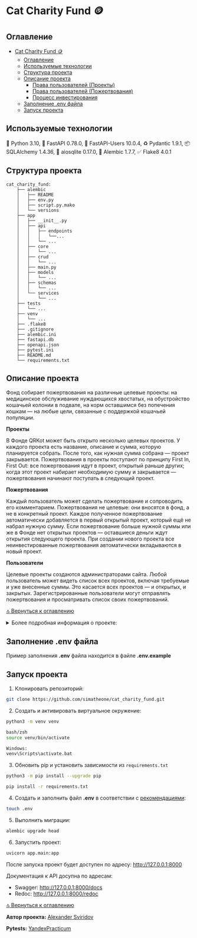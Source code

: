 # Cat Charity Fund :coin:

## Оглавление
- [Cat Charity Fund :coin:](#cat-charity-fund-coin)
  - [Оглавление](#оглавление)
  - [Используемые технологии](#используемые-технологии)
  - [Структура проекта](#структура-проекта)
  - [Описание проекта](#описание-проекта)
    - [Права пользователей (Проекты)](#права-пользователей-проекты)
    - [Права пользователей (Пожертвования)](#права-пользователей-пожертвования)
    - [Процесс инвестирования](#процесс-инвестирования)
  - [Заполнение .env файла](#заполнение-env-файла)
  - [Запуск проекта](#запуск-проекта)

## Используемые технологии
:snake: Python 3.10, :incoming_envelope: FastAPI 0.78.0, :busts_in_silhouette: FastAPI-Users 10.0.4, :recycle: Pydantic 1.9.1, :package: SQLAlchemy 1.4.36, :notebook: aiosqlite 0.17.0, :memo: Alembic 1.7.7, :white_check_mark: Flake8 4.0.1

## Структура проекта
```
cat_charity_fund:
    ├── alembic
    │   ├── README
    │   ├── env.py
    │   ├── script.py.mako
    │   └── versions
    ├── app
    │   ├── __init__.py
    │   ├── api
    │   │   ├── endpoints
    │   │   │   └──...
    │   │   └── ...
    │   ├── core
    │   │   └── ...
    │   ├── crud
    │   │   └── ...
    │   ├── main.py
    │   ├── models
    │   │   └── ...
    │   ├── schemas
    │   │   └── ...
    │   └── services
    │       └── ...
    ├── tests
    │   └── ...
    ├── venv
    │   └── ...
    ├── .flake8
    ├── .gitignore
    ├── alembic.ini
    ├── fastapi.db
    ├── openapi.json
    ├── pytest.ini
    ├── README.md
    └── requirements.txt
```

## Описание проекта
Фонд собирает пожертвования на различные целевые проекты: на медицинское обслуживание нуждающихся хвостатых, на обустройство кошачьей колонии в подвале, на корм оставшимся без попечения кошкам — на любые цели, связанные с поддержкой кошачьей популяции.

**Проекты**

В Фонде QRKot может быть открыто несколько целевых проектов. У каждого проекта есть название, описание и сумма, которую планируется собрать. После того, как нужная сумма собрана — проект закрывается.
Пожертвования в проекты поступают по принципу First In, First Out: все пожертвования идут в проект, открытый раньше других; когда этот проект набирает необходимую сумму и закрывается — пожертвования начинают поступать в следующий проект.

**Пожертвования**

Каждый пользователь может сделать пожертвование и сопроводить его комментарием. Пожертвования не целевые: они вносятся в фонд, а не в конкретный проект. Каждое полученное пожертвование автоматически добавляется в первый открытый проект, который ещё не набрал нужную сумму. Если пожертвование больше нужной суммы или же в Фонде нет открытых проектов — оставшиеся деньги ждут открытия следующего проекта. При создании нового проекта все неинвестированные пожертвования автоматически вкладываются в новый проект.

**Пользователи**

Целевые проекты создаются администраторами сайта.
Любой пользователь может видеть список всех проектов, включая требуемые и уже внесенные суммы. Это касается всех проектов — и открытых, и закрытых.
Зарегистрированные пользователи могут отправлять пожертвования и просматривать список своих пожертвований.

[:top: Вернуться к оглавлению](#оглавление)

<details><summary>Более подробная информация о проекте:</summary>
<p>

### Права пользователей (Проекты)
Любой посетитель сайта (в том числе неавторизованный) может посмотреть список всех проектов.

**Суперпользователь** может:
- создавать проекты;
- удалять проекты, в которые не было внесено средств;
- изменять название и описание существующего проекта, устанавливать для него новую требуемую сумму (но не меньше уже внесённой).

> *Никто не может менять через API размер внесённых средств, удалять или модифицировать закрытые проекты, изменять даты создания и закрытия проектов.

### Права пользователей (Пожертвования)

Любой **зарегистрированный пользователь** может сделать пожертвование.
**Зарегистрированный пользователь** может просматривать только свои пожертвования, при этом ему выводится только четыре поля:
- id;
- comment;
- full_amount;
- create_date.

> *Информация о том, инвестировано пожертвование в какой-то проект или нет, обычному пользователю **недоступна**.

**Суперпользователь** может просматривать список всех пожертвований, при этом ему выводятся все поля модели.

> *Редактировать или удалять пожертвования **не может никто**.

### Процесс инвестирования

Сразу после создания нового проекта или пожертвования запускается процесс **«инвестирования»** (``execute_investment_process`` в директории ``app/services/investment.py``) (увеличение ``invested_amount`` как в пожертвованиях, так и в проектах, установка значений ``fully_invested`` и ``close_date``, при необходимости).

Если создан новый проект, а в базе были **«свободные»** (не распределённые по проектам) суммы пожертвований — они автоматически инвестируются в новый проект, и в ответе API эти суммы учитываются. То же касается и создания пожертвований: если в момент пожертвования есть открытые проекты, эти пожертвования автоматически зачисляются на их счета.

Функция, отвечающая за инвестирование, вызывается непосредственно из API-функций, отвечающих за создание пожертвований и проектов. Сама функция инвестирования расположена в директории ``app/services/`` в файле ``investment.py``.

[:top: Вернуться к оглавлению](#оглавление)

</p>
</details>

## Заполнение .env файла

Пример заполнения **.env** файла находится в файле **.env.example**


## Запуск проекта
1. Клонировать репозиторий:
```bash
git clone https://github.com/simatheone/cat_charity_fund.git
```

2. Создать и активировать виртуальное окружение:
```bash
python3 -m venv venv

bash/zsh
source venv/bin/activate

Windows:
venv\Scripts\activate.bat
```

3. Обновить pip и установить зависимости из ```requirements.txt```
```bash
python3 -m pip install --upgrade pip

pip install -r requirements.txt
```

4. Создать и заполнить файл **.env** в соответствии с [рекомендациями](#заполнение-конфигурационного-env-файла):

```bash
touch .env
```

5. Выполнить миграции:
```bash
alembic upgrade head
```

6. Запустить проект:
```bash
uvicorn app.main:app
```

После запуска проект будет доступен по адресу: http://127.0.0.1:8000

Документация к API досупна по адресам:
- Swagger: http://127.0.0.1:8000/docs
- Redoc: http://127.0.0.1:8000/redoc

[:top: Вернуться к оглавлению](#оглавление)


**Автор проекта:** [Alexander Sviridov](https://github.com/simatheone/)

**Pytests:** [YandexPracticum](https://github.com/yandex-praktikum/cat_charity_fund/tree/master/tests)
